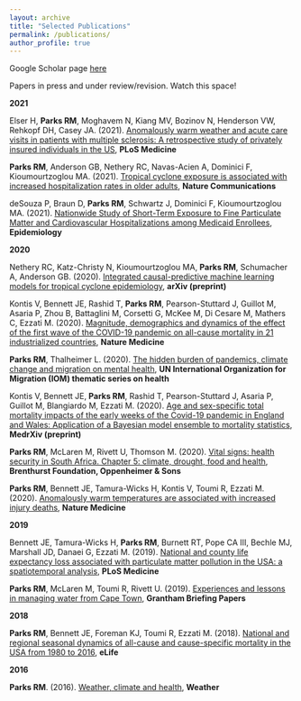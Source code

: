 ```yaml
---
layout: archive
title: "Selected Publications"
permalink: /publications/
author_profile: true
---
```


Google Scholar page <a href='https://scholar.google.ch/citations?user=5aU5eEAAAAAJ&hl=en' target="_blank">here</a>

Papers in press and under review/revision. Watch this space!

<b>2021</b>

Elser H, <b>Parks RM</b>, Moghavem N, Kiang MV, Bozinov N, Henderson VW, Rehkopf DH, Casey JA. (2021). <a href='https://journals.plos.org/plosmedicine/article?id=10.1371/journal.pmed.1003580' target="_blank">Anomalously warm weather and acute care visits in patients with multiple sclerosis: A retrospective study of privately insured individuals in the US</a>, <b>PLoS Medicine</b>  

<b>Parks RM</b>, Anderson GB, Nethery RC, Navas-Acien A, Dominici F, Kioumourtzoglou MA. (2021). <a href='https://www.nature.com/articles/s41467-021-21777-1' target="_blank">Tropical cyclone exposure is associated with increased hospitalization rates in older adults</a>, <b>Nature Communications</b>  


deSouza P, Braun D, <b>Parks RM</b>, Schwartz J, Dominici F, Kioumourtzoglou MA. (2021). <a href='https://journals.lww.com/epidem/Abstract/2021/01000/Nationwide_Study_of_Short_term_Exposure_to_Fine.2.aspx' target="_blank">Nationwide Study of Short-Term Exposure to Fine Particulate Matter and Cardiovascular Hospitalizations among Medicaid Enrollees</a>, <b>Epidemiology</b> 

<b>2020</b>

Nethery RC, Katz-Christy N, Kioumourtzoglou MA, <b>Parks RM</b>, Schumacher A, Anderson GB. (2020). <a href='https://arxiv.org/abs/2010.11330' target="_blank">Integrated causal-predictive machine learning models for tropical cyclone epidemiology</a>, <b>arXiv (preprint)</b> 

Kontis V, Bennett JE, Rashid T, <b>Parks RM</b>, Pearson-Stuttard J, Guillot M, Asaria P, Zhou B, Battaglini M, Corsetti G, McKee M, Di Cesare M, Mathers C, Ezzati M. (2020). <a href='https://doi.org/10.1038/s41591-020-1112-0' target="_blank">Magnitude, demographics and dynamics of the effect of the first wave of the COVID-19 pandemic on all-cause mortality in 21 industrialized countries</a>, <b>Nature Medicine</b> 

<b>Parks RM</b>, Thalheimer L. (2020). <a href='https://environmentalmigration.iom.int/blogs/hidden-burden-pandemics-climate-change-and-migration-mental-health' target="_blank">The hidden burden of pandemics, climate change and migration on mental health</a>, <b>UN International Organization for Migration (IOM) thematic series on health</b> 

Kontis V, Bennett JE, <b>Parks RM</b>, Rashid T, Pearson-Stuttard J, Asaria P, Guillot M, Blangiardo M, Ezzati M. (2020). <a href='https://www.medrxiv.org/content/10.1101/2020.05.20.20107680v1' target="_blank">Age and sex-specific total mortality impacts of the early weeks of the Covid-19 pandemic in England and Wales: Application of a Bayesian model ensemble to mortality statistics</a>, <b>MedrXiv (preprint)</b> 

<b>Parks RM</b>, McLaren M, Rivett U, Thomson M. (2020). <a href='https://www.thebrenthurstfoundation.org/books-publications/vital-signs-health-security-in-south-africa/' target="_blank">Vital signs: health security in South Africa. Chapter 5: climate, drought, food and health</a>, <b>Brenthurst Foundation, Oppenheimer & Sons</b> 

<b>Parks RM</b>, Bennett JE, Tamura-Wicks H, Kontis V, Toumi R, Ezzati M. (2020). <a href='https://www.nature.com/articles/s41591-019-0721-y' target="_blank">Anomalously warm temperatures are associated with increased injury deaths</a>, <b>Nature Medicine</b> 

<b>2019</b>

Bennett JE, Tamura-Wicks H, <b>Parks RM</b>, Burnett RT, Pope CA III, Bechle MJ, Marshall JD, Danaei G, Ezzati M.
(2019). <a href='https://doi.org/10.1371/journal.pmed.1002856' target="_blank">National and county life expectancy loss associated with particulate matter pollution in the USA: a spatiotemporal analysis</a>, <b>PLoS Medicine</b> 

<b>Parks RM</b>, McLaren M, Toumi R, Rivett U. (2019). <a href='https://bit.ly/2Uu9oAh' target="_blank">Experiences and lessons in managing water from Cape Town</a>, <b>Grantham Briefing Papers</b> 

<b>2018</b>

<b>Parks RM</b>, Bennett JE, Foreman KJ, Toumi R, Ezzati M. (2018). <a href='https://doi.org/10.7554/eLife.35500' target="_blank">National and regional seasonal dynamics of all-cause and cause-specific mortality in the USA from 1980 to 2016</a>, <b>eLife</b> 
 
<b>2016</b>

<b>Parks RM</b>. (2016). <a href='https://doi.org/10.1002/wea.2752' target="_blank">Weather, climate and health</a>, <b>Weather</b> 
